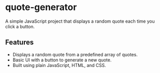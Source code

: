 # quote-generator
A simple JavaScript project that displays a random quote each time you click a button.

## Features

- Displays a random quote from a predefined array of quotes.
- Basic UI with a button to generate a new quote.
- Built using plain JavaScript, HTML, and CSS.  
